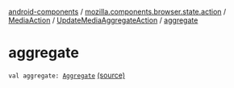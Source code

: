 [android-components](../../../index.md) / [mozilla.components.browser.state.action](../../index.md) / [MediaAction](../index.md) / [UpdateMediaAggregateAction](index.md) / [aggregate](./aggregate.md)

# aggregate

`val aggregate: `[`Aggregate`](../../../mozilla.components.browser.state.state/-media-state/-aggregate/index.md) [(source)](https://github.com/mozilla-mobile/android-components/blob/master/components/browser/state/src/main/java/mozilla/components/browser/state/action/BrowserAction.kt#L504)